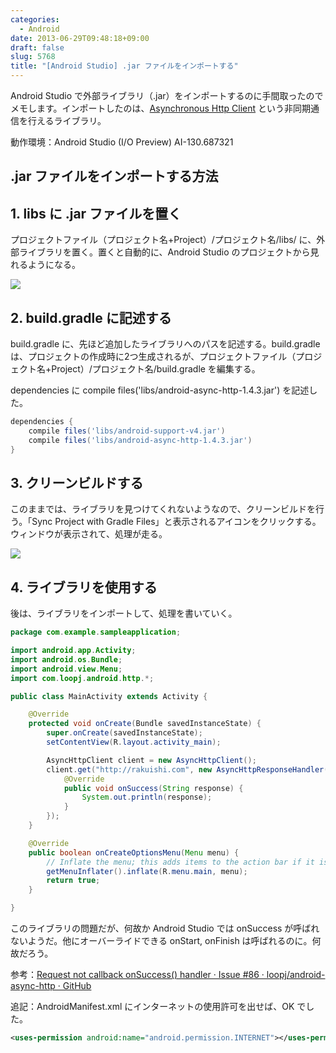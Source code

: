 ```yaml
---
categories:
  - Android
date: 2013-06-29T09:48:18+09:00
draft: false
slug: 5768
title: "[Android Studio] .jar ファイルをインポートする"
---
```


Android Studio で外部ライブラリ（.jar）をインポートするのに手間取ったのでメモします。インポートしたのは、[Asynchronous Http Client](http://loopj.com/android-async-http/) という非同期通信を行えるライブラリ。

動作環境：Android Studio (I/O Preview) AI-130.687321

## .jar ファイルをインポートする方法

## 1. libs に .jar ファイルを置く

プロジェクトファイル（プロジェクト名+Project）/プロジェクト名/libs/ に、外部ライブラリを置く。置くと自動的に、Android Studio のプロジェクトから見れるようになる。

![](/images/2013/06/5768_1.png)

## 2. build.gradle に記述する

build.gradle に、先ほど追加したライブラリへのパスを記述する。build.gradle は、プロジェクトの作成時に2つ生成されるが、プロジェクトファイル（プロジェクト名+Project）/プロジェクト名/build.gradle を編集する。

dependencies に compile files('libs/android-async-http-1.4.3.jar') を記述した。

```gradle
dependencies {
    compile files('libs/android-support-v4.jar')
    compile files('libs/android-async-http-1.4.3.jar')
}
```

## 3. クリーンビルドする

このままでは、ライブラリを見つけてくれないようなので、クリーンビルドを行う。「Sync Project with Gradle Files」と表示されるアイコンをクリックする。ウィンドウが表示されて、処理が走る。

![](/images/2013/06/5768_2.png)

## 4. ライブラリを使用する

後は、ライブラリをインポートして、処理を書いていく。

```java
package com.example.sampleapplication;

import android.app.Activity;
import android.os.Bundle;
import android.view.Menu;
import com.loopj.android.http.*;

public class MainActivity extends Activity {

    @Override
    protected void onCreate(Bundle savedInstanceState) {
        super.onCreate(savedInstanceState);
        setContentView(R.layout.activity_main);

        AsyncHttpClient client = new AsyncHttpClient();
        client.get("http://rakuishi.com", new AsyncHttpResponseHandler() {
            @Override
            public void onSuccess(String response) {
                System.out.println(response);
            }
        });
    }

    @Override
    public boolean onCreateOptionsMenu(Menu menu) {
        // Inflate the menu; this adds items to the action bar if it is present.
        getMenuInflater().inflate(R.menu.main, menu);
        return true;
    }

}
```

このライブラリの問題だが、何故か Android Studio では onSuccess が呼ばれないようだ。他にオーバーライドできる onStart, onFinish は呼ばれるのに。何故だろう。

参考：[Request not callback onSuccess() handler · Issue #86 · loopj/android-async-http · GitHub](https://github.com/loopj/android-async-http/issues/86)

追記：AndroidManifest.xml にインターネットの使用許可を出せば、OK でした。

```xml
<uses-permission android:name="android.permission.INTERNET"></uses-permission>
```
